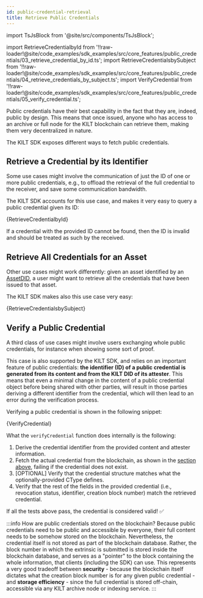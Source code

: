 ```yaml
---
id: public-credential-retrieval
title: Retrieve Public Credentials
---
```


import TsJsBlock from '@site/src/components/TsJsBlock';

import RetrieveCredentialbyId from '!!raw-loader!@site/code_examples/sdk_examples/src/core_features/public_credentials/03_retrieve_credential_by_id.ts';
import RetrieveCredentialsbySubject from '!!raw-loader!@site/code_examples/sdk_examples/src/core_features/public_credentials/04_retrieve_credentials_by_subject.ts';
import VerifyCredential from '!!raw-loader!@site/code_examples/sdk_examples/src/core_features/public_credentials/05_verify_credential.ts';

Public credentials have their best capability in the fact that they are, indeed, public by design.
This means that once issued, anyone who has access to an archive or full node for the KILT blockchain can retrieve them, making them very decentralized in nature.

The KILT SDK exposes different ways to fetch public credentials.

## Retrieve a Credential by its Identifier

Some use cases might involve the communication of just the ID of one or more public credentials, e.g., to offload the retrieval of the full credential to the receiver, and save some communication bandwidth.

The KILT SDK accounts for this use case, and makes it very easy to query a public credential given its ID:

<TsJsBlock>
  {RetrieveCredentialbyId}
</TsJsBlock>

If a credential with the provided ID cannot be found, then the ID is invalid and should be treated as such by the received.

## Retrieve All Credentials for an Asset

Other use cases might work differently: given an asset identified by an [AssetDID][asset-did-concept], a user might want to retrieve all the credentials that have been issued to that asset.

The KILT SDK makes also this use case very easy:

<TsJsBlock>
  {RetrieveCredentialsbySubject}
</TsJsBlock>

## Verify a Public Credential

A third class of use cases might involve users exchanging whole public credentials, for instance when showing some sort of proof.

This case is also supported by the KILT SDK, and relies on an important feature of public credentials: **the identifier (ID) of a public credential is generated from its content and from the KILT DID of its attester**.
This means that even a minimal change in the content of a public credential object before being shared with other parties, will result in those parties deriving a different identifier from the credential, which will then lead to an error during the verification process.

Verifying a public credential is shown in the following snippet:

<TsJsBlock>
  {VerifyCredential}
</TsJsBlock>

What the `verifyCredential` function does internally is the following:

1. Derive the credential identifier from the provided content and attester information.
2. Fetch the actual credential from the blockchain, as shown in the [section above](#retrieve-a-credential-by-its-identifier), failing if the credential does not exist.
3. [OPTIONAL] Verify that the credential structure matches what the optionally-provided CType defines.
4. Verify that the rest of the fields in the provided credential (i.e., revocation status, identifier, creation block number) match the retrieved credential.

If all the tests above pass, the credential is considered valid! ✅

:::info How are public credentials stored on the blockchain?
Because public credentials need to be public and accessible by everyone, their full content needs to be somehow stored on the blockchain.
Nevertheless, the credential itself is not stored as part of the blockchain database.
Rather, the block number in which the extrinsic is submitted is stored inside the blockchain database, and serves as a "pointer" to the block containing the whole information, that clients (including the SDK) can use.
This represents a very good tradeoff between **security** - because the blockchain itself dictates what the creation block number is for any given public credential - and **storage efficiency** - since the full credential is stored off-chain, accessible via any KILT archive node or indexing service.
:::

[asset-did-concept]: ../../../../concepts/04_asset_dids.md
